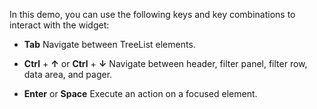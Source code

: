 In this demo, you can use the following keys and key combinations to interact with the widget:

- **Tab**
Navigate between TreeList elements.

- **Ctrl** + **&uarr;** or **Ctrl** + **&darr;**
Navigate between header, filter panel, filter row, data area, and pager.

- **Enter** or **Space**
Execute an action on a focused element.
